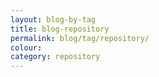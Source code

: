 ```yaml
---
layout: blog-by-tag
title: blog-repository
permalink: blog/tag/repository/
colour:
category: repository
---
```

